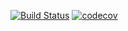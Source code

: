 [![Build Status](https://travis-ci.org/Rudy-Clark/Funbox-Test.svg?branch=master)](https://travis-ci.org/Rudy-Clark/Funbox-Test)
[![codecov](https://codecov.io/gh/Rudy-Clark/Funbox-Test/branch/master/graph/badge.svg)](https://codecov.io/gh/Rudy-Clark/Funbox-Test)
